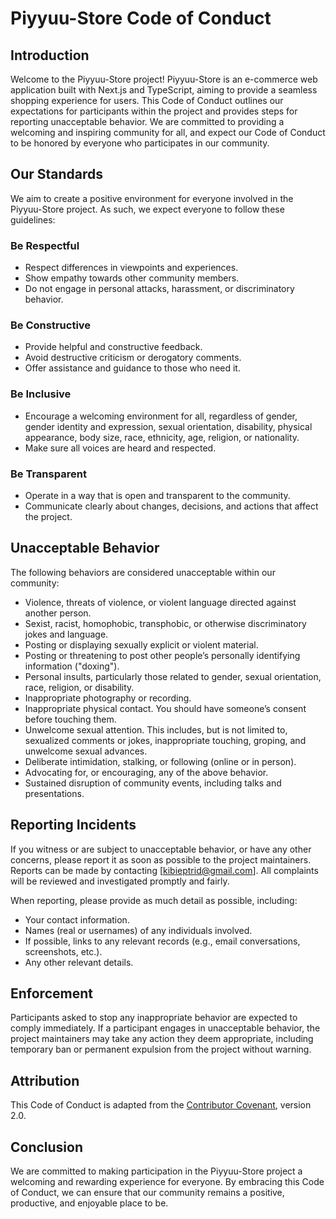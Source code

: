 # Piyyuu-Store Code of Conduct

## Introduction

Welcome to the Piyyuu-Store project! Piyyuu-Store is an e-commerce web application built with Next.js and TypeScript, aiming to provide a seamless shopping experience for users. This Code of Conduct outlines our expectations for participants within the project and provides steps for reporting unacceptable behavior. We are committed to providing a welcoming and inspiring community for all, and expect our Code of Conduct to be honored by everyone who participates in our community.

## Our Standards

We aim to create a positive environment for everyone involved in the Piyyuu-Store project. As such, we expect everyone to follow these guidelines:

### Be Respectful

- Respect differences in viewpoints and experiences.
- Show empathy towards other community members.
- Do not engage in personal attacks, harassment, or discriminatory behavior.

### Be Constructive

- Provide helpful and constructive feedback.
- Avoid destructive criticism or derogatory comments.
- Offer assistance and guidance to those who need it.

### Be Inclusive

- Encourage a welcoming environment for all, regardless of gender, gender identity and expression, sexual orientation, disability, physical appearance, body size, race, ethnicity, age, religion, or nationality.
- Make sure all voices are heard and respected.

### Be Transparent

- Operate in a way that is open and transparent to the community.
- Communicate clearly about changes, decisions, and actions that affect the project.

## Unacceptable Behavior

The following behaviors are considered unacceptable within our community:

- Violence, threats of violence, or violent language directed against another person.
- Sexist, racist, homophobic, transphobic, or otherwise discriminatory jokes and language.
- Posting or displaying sexually explicit or violent material.
- Posting or threatening to post other people’s personally identifying information ("doxing").
- Personal insults, particularly those related to gender, sexual orientation, race, religion, or disability.
- Inappropriate photography or recording.
- Inappropriate physical contact. You should have someone’s consent before touching them.
- Unwelcome sexual attention. This includes, but is not limited to, sexualized comments or jokes, inappropriate touching, groping, and unwelcome sexual advances.
- Deliberate intimidation, stalking, or following (online or in person).
- Advocating for, or encouraging, any of the above behavior.
- Sustained disruption of community events, including talks and presentations.

## Reporting Incidents

If you witness or are subject to unacceptable behavior, or have any other concerns, please report it as soon as possible to the project maintainers. Reports can be made by contacting [kibieptrid@gmail.com]. All complaints will be reviewed and investigated promptly and fairly.

When reporting, please provide as much detail as possible, including:

- Your contact information.
- Names (real or usernames) of any individuals involved.
- If possible, links to any relevant records (e.g., email conversations, screenshots, etc.).
- Any other relevant details.

## Enforcement

Participants asked to stop any inappropriate behavior are expected to comply immediately. If a participant engages in unacceptable behavior, the project maintainers may take any action they deem appropriate, including temporary ban or permanent expulsion from the project without warning.

## Attribution

This Code of Conduct is adapted from the [Contributor Covenant](https://www.contributor-covenant.org/version/2/0/code_of_conduct.html), version 2.0.

## Conclusion

We are committed to making participation in the Piyyuu-Store project a welcoming and rewarding experience for everyone. By embracing this Code of Conduct, we can ensure that our community remains a positive, productive, and enjoyable place to be.
